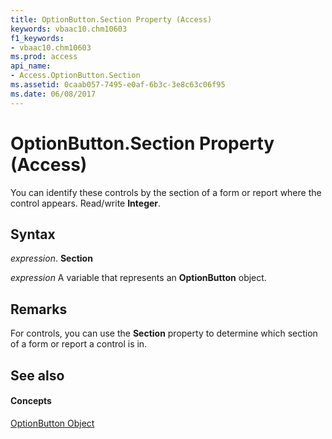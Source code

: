 ```yaml
---
title: OptionButton.Section Property (Access)
keywords: vbaac10.chm10603
f1_keywords:
- vbaac10.chm10603
ms.prod: access
api_name:
- Access.OptionButton.Section
ms.assetid: 0caab057-7495-e0af-6b3c-3e8c63c06f95
ms.date: 06/08/2017
---
```



# OptionButton.Section Property (Access)

You can identify these controls by the section of a form or report where the control appears. Read/write **Integer**.


## Syntax

 _expression_. **Section**

 _expression_ A variable that represents an **OptionButton** object.


## Remarks

For controls, you can use the **Section** property to determine which section of a form or report a control is in.


## See also


#### Concepts


[OptionButton Object](optionbutton-object-access.md)

